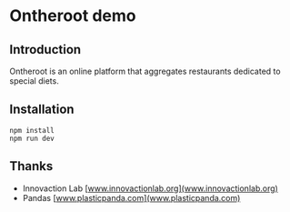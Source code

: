 # Ontheroot demo
## Introduction
Ontheroot is an online platform that aggregates restaurants dedicated to special diets. 

## Installation

```shell
npm install
npm run dev
```

## Thanks
* Innovaction Lab [www.innovactionlab.org](www.innovactionlab.org)
* Pandas [www.plasticpanda.com](www.plasticpanda.com)
